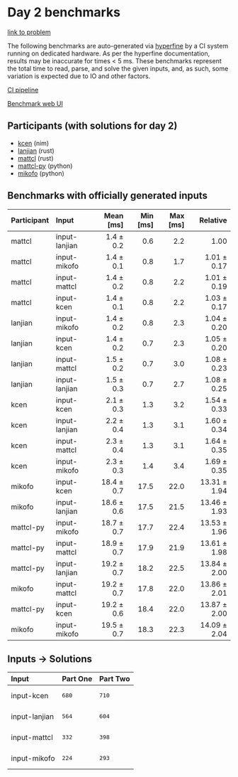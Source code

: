 # Day 2 benchmarks

[link to problem](https://adventofcode.com/2024/day/2)

The following benchmarks are auto-generated via
[hyperfine](https://github.com/sharkdp/hyperfine) by a CI system running on
dedicated hardware. As per the hyperfine documentation, results may be
inaccurate for times < 5 ms. These benchmarks represent the total time to read,
parse, and solve the given inputs, and, as such, some variation is expected due
to IO and other factors.

[CI pipeline](http://ci.papercode.net:8080/teams/main/pipelines/aoc2024)

[Benchmark web UI](https://aoc.ancalagon.black)


## Participants (with solutions for day 2)

- [kcen](https://github.com/kcen/aoc2024) (nim)
- [lanjian](https://github.com/lanjian/aoc-2024) (rust)
- [mattcl](https://github.com/mattcl/aoc2024) (rust)
- [mattcl-py](https://github.com/mattcl/aoc2024-py) (python)
- [mikofo](https://github.com/mikofo/aoc2024) (python)


## Benchmarks with officially generated inputs

| Participant | Input | Mean [ms] | Min [ms] | Max [ms] | Relative |
|:---|:---|---:|---:|---:|---:|
| mattcl | input-lanjian | 1.4 ± 0.2 | 0.6 | 2.2 | 1.00 |
| mattcl | input-mikofo | 1.4 ± 0.1 | 0.8 | 1.7 | 1.01 ± 0.17 |
| mattcl | input-mattcl | 1.4 ± 0.2 | 0.8 | 2.2 | 1.01 ± 0.19 |
| mattcl | input-kcen | 1.4 ± 0.1 | 0.8 | 2.2 | 1.03 ± 0.17 |
| lanjian | input-mikofo | 1.4 ± 0.2 | 0.8 | 2.3 | 1.04 ± 0.20 |
| lanjian | input-kcen | 1.4 ± 0.2 | 0.7 | 2.3 | 1.05 ± 0.20 |
| lanjian | input-mattcl | 1.5 ± 0.2 | 0.7 | 3.0 | 1.08 ± 0.23 |
| lanjian | input-lanjian | 1.5 ± 0.3 | 0.7 | 2.7 | 1.08 ± 0.25 |
| kcen | input-kcen | 2.1 ± 0.3 | 1.3 | 3.2 | 1.54 ± 0.33 |
| kcen | input-lanjian | 2.2 ± 0.4 | 1.3 | 3.1 | 1.60 ± 0.34 |
| kcen | input-mattcl | 2.3 ± 0.4 | 1.3 | 3.1 | 1.64 ± 0.35 |
| kcen | input-mikofo | 2.3 ± 0.3 | 1.4 | 3.4 | 1.69 ± 0.35 |
| mikofo | input-kcen | 18.4 ± 0.7 | 17.5 | 22.0 | 13.31 ± 1.94 |
| mikofo | input-lanjian | 18.6 ± 0.6 | 17.5 | 21.5 | 13.46 ± 1.93 |
| mattcl-py | input-mikofo | 18.7 ± 0.7 | 17.7 | 22.4 | 13.53 ± 1.96 |
| mattcl-py | input-mattcl | 18.9 ± 0.7 | 17.9 | 21.9 | 13.61 ± 1.98 |
| mattcl-py | input-lanjian | 19.2 ± 0.7 | 18.2 | 22.5 | 13.84 ± 2.00 |
| mikofo | input-mattcl | 19.2 ± 0.7 | 17.8 | 22.0 | 13.86 ± 2.01 |
| mattcl-py | input-kcen | 19.2 ± 0.6 | 18.4 | 22.0 | 13.87 ± 2.00 |
| mikofo | input-mikofo | 19.5 ± 0.7 | 18.3 | 22.3 | 14.09 ± 2.04 |


## Inputs -> Solutions

| Input | Part One | Part Two |
|:---|:---|:---|
|input-kcen|<pre>680</pre>|<pre>710</pre>|
|input-lanjian|<pre>564</pre>|<pre>604</pre>|
|input-mattcl|<pre>332</pre>|<pre>398</pre>|
|input-mikofo|<pre>224</pre>|<pre>293</pre>|